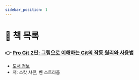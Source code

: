 ```yaml
---
sidebar_position: 1
---
```


# 🚀 책 목록

### 👉 [Pro Git 2판: 그림으로 이해하는 Git의 작동 원리와 사용법](/docs/git/pro-git-2/table-of-contents)
- [도서 정보](http://www.yes24.com/product/goods/24841824)
- 저: 스캇 샤콘, 벤 스트라웁
